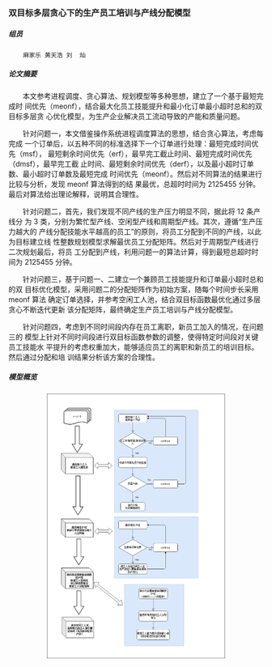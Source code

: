 ### 双目标多层贪心下的生产员工培训与产线分配模型

##### 组员

        麻家乐 黄天浩 刘  灿

##### 论文摘要

&emsp;&emsp;本文参考进程调度、贪心算法、规划模型等多种思想，建立了一个基于最短完成时
间优先（meonf），结合最大化员工技能提升和最小化订单最小超时总和的双目标多层贪
心优化模型，为生产企业解决员工流动导致的产能和质量问题。

&emsp;&emsp;针对问题一，本文借鉴操作系统进程调度算法的思想，结合贪心算法，考虑每完成
一个订单后，以五种不同的标准选择下一个订单进行处理：最短完成时间优先（msf），
最短剩余时间优先（erf），最早完工截止时间、最短完成时间优先（dmsf），最早完工截
止时间、最短剩余时间优先（derf），以及最小超时订单数、最小超时订单数及最短完成
时间优先（meonf）。然后对不同算法的结果进行比较与分析，发现 meonf 算法得到的结
果最优，总超时时间为 2125455 分钟。最后对算法给出理论解释，说明其合理性。

&emsp;&emsp;针对问题二，首先，我们发现不同产线的生产压力明显不同，据此将 12 条产线分
为 3 类，分别为繁忙型产线、空闲型产线和周期型产线。其次，遵循“生产压力越大的
产线分配技能水平越高的员工”的原则，将员工分配到不同的产线，以此为目标建立线
性整数规划模型求解最优员工分配矩阵。然后对于周期型产线进行二次规划最后，将员
工分配到产线，利用问题一的算法计算，得到最短总超时时间为 2125455 分钟。

&emsp;&emsp;针对问题三，基于问题一、二建立一个兼顾员工技能提升和订单最小超时总和的双
目标优化模型，采用问题二的分配矩阵作为初始方案，随每个时间步长采用 meonf 算法
确定订单选择，并参考空闲工人池，结合双目标函数最优化通过多层贪心不断迭代更新
该分配矩阵，最终确定生产员工培训与产线分配模型。

&emsp;&emsp;针对问题四，考虑到不同时间段内存在员工离职，新员工加入的情况，在问题三的
模型上针对不同时间段进行双目标函数参数的调整，使得特定时间段对关键员工技能水
平提升的考虑权重加大，能够适应员工的离职和新员工的培训目标。然后通过分配和培
训结果分析该方案的合理性。



##### 模型概览

<div><center>
<img src=report/pics/p4.png width=70% height=70% >
<br>
</center></div>